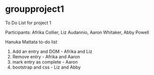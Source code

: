 # groupproject1
To Do List for project 1

Participants: 
Afrika Collier, 
Liz Audannio, 
Aaron Whitaker, 
Abby Powell

Hanuka Mattata to-do list

1. Add an entry and DOM - Afrika and Liz
2. Remove entry - Afrika and Aaron
3. mark entry as complete - Aaron
4. bootstrap and css - Liz and Abby

